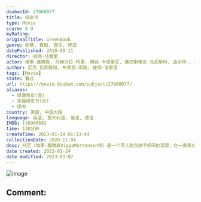 ```yaml
---
doubanId: 27060077
title: 绿皮书
type: Movie
score: 8.9
myRating: 
originalTitle: GreenBook
genre: 剧情, 喜剧, 音乐, 传记
datePublished: 2018-09-11
director: 彼得·法雷里
actor: 维果·莫腾森, 马赫沙拉·阿里, 琳达·卡德里尼, 塞巴斯蒂安·马尼斯科, 迪米特·, 迈克·哈顿, ·伯恩, 乔·柯蒂斯, 玛姬·尼克松, 冯·刘易斯, 乔恩·索特兰, 唐·斯达克, 安东尼·曼加诺, 保罗·斯隆, 珍娜·劳伦索, 肯尼斯·以色列, 伊克博·塞巴, 尼克·瓦莱隆加, 大卫·安, 迈克·切罗内, 杰拉尔丁·辛格, 马丁·巴特斯·布拉德福德, 格拉伦·布莱恩特·班克斯, 汤姆·维图, 夏恩·帕特洛, 丹尼斯·, 吉姆·克洛克, 戴恩·罗兹, 布赖恩·斯特帕尼克, 乔恩·迈克尔·戴维斯, 布莱恩·库瑞, 托尼亚·马尔多纳多, 加文·莱尔·弗雷, 奎恩·达菲, 哈里森·斯通, 比利·布里德, 莱斯利·卡斯泰, 克雷格·迪弗朗西亚, undefined, 大卫·卡拉维, 瑞奇·缪斯, 托尼·查普曼·斯蒂尔, 伊桑·艾哈特, 詹姆斯·
author: 尼克·瓦莱隆加, 布莱恩·库瑞, 彼得·法雷里
tags: [Movie]
state: 看过
url: https://movie.douban.com/subject/27060077/
aliases:
  - 绿簿旅友(港)
  - 幸福绿皮书(台)
  - 绿书
country: 美国, 中国大陆
language: 英语, 意大利语, 俄语, 德语
IMDb: tt6966692
time: 130分钟
createTime: 2023-01-24 01:13:44
collectionDate: 2020-11-04
desc: 托尼（维果·莫腾森ViggoMortensen饰）是一个吊儿郎当游手好闲的混混，在一家夜总会做侍者。这间夜总会因故要停业几个月，可托尼所要支付的房租和生活费不会因此取消，所以他的当务之急是去寻找...
date created: 2023-01-24
date modified: 2023-03-07
---
```


![image](p2549177902.jpg)

Comment:
---
